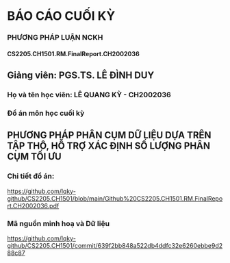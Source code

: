 # BÁO CÁO CUỐI KỲ 

### PHƯƠNG PHÁP LUẬN NCKH 
#### CS2205.CH1501.RM.FinalReport.CH2002036

## Giảng viên: PGS.TS. LÊ ĐÌNH DUY

### Họ và tên học viên: LÊ QUANG KỲ - CH2002036

### Đồ án môn học cuối kỳ 
## PHƯƠNG PHÁP PHÂN CỤM DỮ LIỆU DỰA TRÊN TẬP THÔ, HỖ TRỢ XÁC ĐỊNH SỐ LƯỢNG PHÂN CỤM TỐI ƯU 

### Chi tiết đồ án:
https://github.com/lqky-github/CS2205.CH1501/blob/main/Github%20CS2205.CH1501.RM.FinalReport.CH2002036.pdf

### Mã nguồn minh hoạ và Dữ liệu
https://github.com/lqky-github/CS2205.CH1501/commit/639f2bb848a522db4ddfc32e6260ebbe9d288c87


